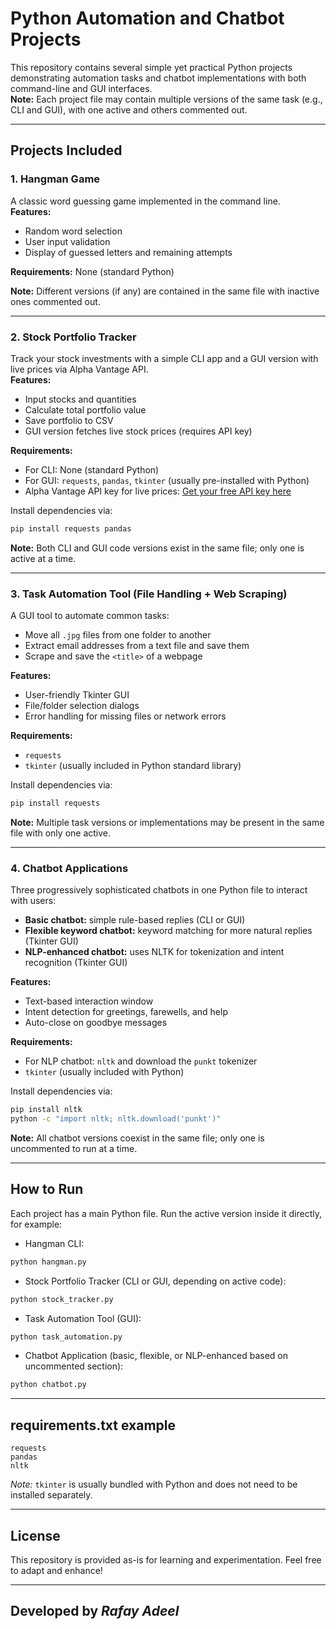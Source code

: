 
# Python Automation and Chatbot Projects

This repository contains several simple yet practical Python projects demonstrating automation tasks and chatbot implementations with both command-line and GUI interfaces.  
**Note:** Each project file may contain multiple versions of the same task (e.g., CLI and GUI), with one active and others commented out.

---

## Projects Included

### 1. Hangman Game  
A classic word guessing game implemented in the command line.  
**Features:**  
- Random word selection  
- User input validation  
- Display of guessed letters and remaining attempts  

**Requirements:** None (standard Python)

**Note:** Different versions (if any) are contained in the same file with inactive ones commented out.

---

### 2. Stock Portfolio Tracker  
Track your stock investments with a simple CLI app and a GUI version with live prices via Alpha Vantage API.  
**Features:**  
- Input stocks and quantities  
- Calculate total portfolio value  
- Save portfolio to CSV  
- GUI version fetches live stock prices (requires API key)

**Requirements:**  
- For CLI: None (standard Python)  
- For GUI: `requests`, `pandas`, `tkinter` (usually pre-installed with Python)  
- Alpha Vantage API key for live prices: [Get your free API key here](https://www.alphavantage.co/support/#api-key)

Install dependencies via:  
```bash
pip install requests pandas
````

**Note:** Both CLI and GUI code versions exist in the same file; only one is active at a time.

---

### 3. Task Automation Tool (File Handling + Web Scraping)

A GUI tool to automate common tasks:

* Move all `.jpg` files from one folder to another
* Extract email addresses from a text file and save them
* Scrape and save the `<title>` of a webpage

**Features:**

* User-friendly Tkinter GUI
* File/folder selection dialogs
* Error handling for missing files or network errors

**Requirements:**

* `requests`
* `tkinter` (usually included in Python standard library)

Install dependencies via:

```bash
pip install requests
```

**Note:** Multiple task versions or implementations may be present in the same file with only one active.

---

### 4. Chatbot Applications

Three progressively sophisticated chatbots in one Python file to interact with users:

* **Basic chatbot:** simple rule-based replies (CLI or GUI)
* **Flexible keyword chatbot:** keyword matching for more natural replies (Tkinter GUI)
* **NLP-enhanced chatbot:** uses NLTK for tokenization and intent recognition (Tkinter GUI)

**Features:**

* Text-based interaction window
* Intent detection for greetings, farewells, and help
* Auto-close on goodbye messages

**Requirements:**

* For NLP chatbot: `nltk` and download the `punkt` tokenizer
* `tkinter` (usually included with Python)

Install dependencies via:

```bash
pip install nltk
python -c "import nltk; nltk.download('punkt')"
```

**Note:** All chatbot versions coexist in the same file; only one is uncommented to run at a time.

---

## How to Run

Each project has a main Python file. Run the active version inside it directly, for example:

* Hangman CLI:

```bash
python hangman.py
```

* Stock Portfolio Tracker (CLI or GUI, depending on active code):

```bash
python stock_tracker.py
```

* Task Automation Tool (GUI):

```bash
python task_automation.py
```

* Chatbot Application (basic, flexible, or NLP-enhanced based on uncommented section):

```bash
python chatbot.py
```

---

## requirements.txt example

```
requests
pandas
nltk
```

*Note:* `tkinter` is usually bundled with Python and does not need to be installed separately.

---

## License

This repository is provided as-is for learning and experimentation. Feel free to adapt and enhance!

---
## Developed by *Rafay Adeel*

